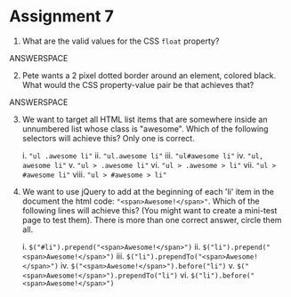 # Assignment 7

1. What are the valid values for the CSS `float` property?

ANSWERSPACE

2. Pete wants a 2 pixel dotted border around an element, colored black. What would the CSS property-value pair be that achieves that?

ANSWERSPACE

3. We want to target all HTML list items that are somewhere inside an unnumbered list whose class is "awesome". Which of the following selectors will achieve this? Only one is correct.

    i. `"ul .awesome li"`
    ii. `"ul.awesome li"`
    iii. `"ul#awesome li"`
    iv. `"ul, awesome li"`
    v. `"ul > .awesome li"`
    vi. `"ul > .awesome > li"`
    vii. `"ul > #awesome li"`
    viii. `"ul > #awesome > li"`

4. We want to use jQuery to add at the beginning of each 'li' item in the document the html code: `"<span>Awesome!</span>"`. Which of the following lines will achieve this? (You might want to create a mini-test page to test them). There is more than one correct answer, circle them all.

    i. `$("#li").prepend("<span>Awesome!</span>")`
    ii. `$("li").prepend("<span>Awesome!</span>")`
    iii. `$("li").prependTo("<span>Awesome!</span>")`
    iv. `$("<span>Awesome!</span>").before("li")`
    v. `$("<span>Awesome!</span>").prependTo("li")`
    vi. `$("li").before("<span>Awesome!</span>")`
